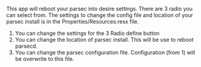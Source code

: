 This app will reboot your parsec into desire settings. There are 3 radio you can select from.  The settings to change the config file and location of your parsec install is in the Properties/Resources.resx file.

1. You can change the settings for the 3 Radio define button
2. You can change the location of parsec install. This will be use to reboot parsecd.
3. You can change the parsec configuration file. Configuration (from 1) will be overwrite to this file.
